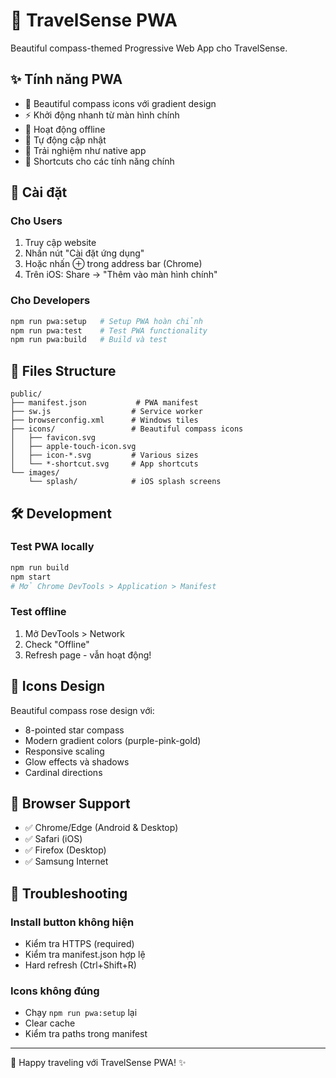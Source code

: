 # 🧭 TravelSense PWA

Beautiful compass-themed Progressive Web App cho TravelSense.

## ✨ Tính năng PWA

- 🧭 Beautiful compass icons với gradient design
- ⚡ Khởi động nhanh từ màn hình chính  
- 📡 Hoạt động offline
- 🔄 Tự động cập nhật
- 📱 Trải nghiệm như native app
- 🎯 Shortcuts cho các tính năng chính

## 🚀 Cài đặt

### Cho Users
1. Truy cập website
2. Nhấn nút "Cài đặt ứng dụng" 
3. Hoặc nhấn ⊕ trong address bar (Chrome)
4. Trên iOS: Share → "Thêm vào màn hình chính"

### Cho Developers  
```bash
npm run pwa:setup   # Setup PWA hoàn chỉnh
npm run pwa:test    # Test PWA functionality  
npm run pwa:build   # Build và test
```

## 📁 Files Structure

```
public/
├── manifest.json           # PWA manifest
├── sw.js                  # Service worker
├── browserconfig.xml      # Windows tiles
├── icons/                 # Beautiful compass icons
│   ├── favicon.svg
│   ├── apple-touch-icon.svg
│   ├── icon-*.svg         # Various sizes
│   └── *-shortcut.svg     # App shortcuts
└── images/
    └── splash/            # iOS splash screens
```

## 🛠️ Development

### Test PWA locally
```bash
npm run build
npm start
# Mở Chrome DevTools > Application > Manifest
```

### Test offline
1. Mở DevTools > Network
2. Check "Offline" 
3. Refresh page - vẫn hoạt động!

## 🎨 Icons Design

Beautiful compass rose design với:
- 8-pointed star compass
- Modern gradient colors (purple-pink-gold)
- Responsive scaling
- Glow effects và shadows
- Cardinal directions

## 📱 Browser Support

- ✅ Chrome/Edge (Android & Desktop)
- ✅ Safari (iOS)
- ✅ Firefox (Desktop)
- ✅ Samsung Internet

## 🔧 Troubleshooting

### Install button không hiện
- Kiểm tra HTTPS (required)
- Kiểm tra manifest.json hợp lệ
- Hard refresh (Ctrl+Shift+R)

### Icons không đúng
- Chạy `npm run pwa:setup` lại
- Clear cache
- Kiểm tra paths trong manifest

---

🧭 Happy traveling với TravelSense PWA! ✨
